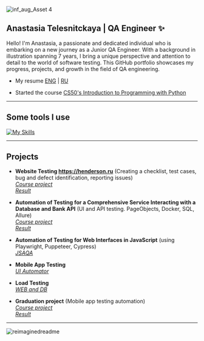![inf_aug_Asset 4](https://github.com/nancygespens/nancygespens/assets/108212488/5e636194-33f2-4a37-a8de-28f03042032f)


## Anastasia Telesnitckaya | QA Engineer ✨

Hello! I'm Anastasia, a passionate and dedicated individual who is embarking on a new journey as a Junior QA Engineer. With a background in illustration spanning 7 years, I bring a unique perspective and attention to detail to the world of software testing. This GitHub portfolio showcases my progress, projects, and growth in the field of QA engineering.

* My resume [ENG](https://github.com/nancygespens/nancygespens/files/12534685/Resume_ENG.pdf) | [RU](https://github.com/nancygespens/nancygespens/files/12534689/Resume_RU.pdf)


* Started the course [CS50's Introduction to Programming with Python](https://www.edx.org/learn/python/harvard-university-cs50-s-introduction-to-programming-with-python?index=product&queryID=693bd9d6466c69cdc70a581fef9fa300&position=2&results_level=first-level-results&term=cs50&objectID=course-2cc794d0-316d-42f7-bbfd-25c34e4cd5df&campaign=CS50%27s+Introduction+to+Programming+with+Python&product_category=course&placement_url=https%3A%2F%2Fwww.edx.org%2Fsearch)


---
## Some tools I use

[![My Skills](https://skillicons.dev/icons?i=js,html,selenium,docker,postman,kotlin,idea,vscode,androidstudio,gradle,grafana,nodejs,replit)](https://skillicons.dev)

---
## Projects

* **Website Testing https://henderson.ru** (Creating a checklist, test cases, bug and defect identification, reporting issues)  
  *[Course project](https://github.com/netology-code/iqa-diplom/blob/main/README.md)*  
  *[Result](https://docs.google.com/spreadsheets/d/1yurVPMyOh-df79Js7UHtHKyONZlm5ih0SNKLL2n-pWY/edit?usp=share_link)*
  
* **Automation of Testing for a Comprehensive Service Interacting with a Database and Bank API** (UI and API testing. PageObjects, Docker, SQL, Allure)  
  *[Course project](https://github.com/netology-code/aqa-qamid-diplom)*  
  *[Result](https://github.com/nancygespens/Aqa_qamid_CourseWork.git)*

* **Automation of Testing for Web Interfaces in JavaScript** (using Playwright, Puppeteer, Cypress)  
  *[JSAQA](https://github.com/nancygespens/JSAQA)*

* **Mobile App Testing**  
  *[UI Automator](https://github.com/nancygespens/MQA_2.2_UI_Automator)* 

* **Load Testing**  
  *[WEB and DB](https://github.com/nancygespens/loadqa-homeworks)* 

* **Graduation project** (Mobile app testing automation)  
  *[Course project](https://github.com/netology-code/qamid-diplom/tree/main)*  
  *[Result](https://github.com/nancygespens/qamid-diplom)* 

---
<img src="https://myreadme.vercel.app/api/embed/nancygespens?panels=userstatistics,toprepositories,toplanguages,commitgraph" alt="reimaginedreadme" />
